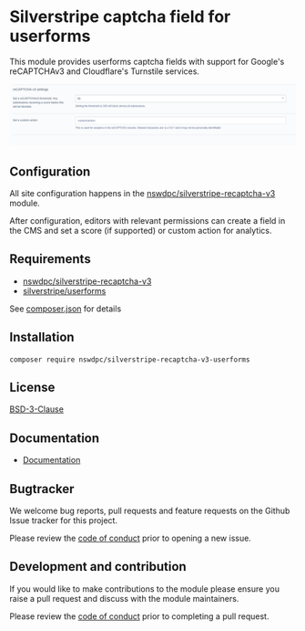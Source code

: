 # Silverstripe captcha field for userforms

This module provides userforms captcha fields with support for Google's reCAPTCHAv3 and Cloudflare's Turnstile services.

![settings](./docs/settings.png)

## Configuration

All site configuration happens in the [nswdpc/silverstripe-recaptcha-v3](https://github.com/nswdpc/silverstripe-recaptcha-v3) module.

After configuration, editors with relevant permissions can create a field in the CMS and set a score (if supported) or custom action for analytics.

## Requirements

+ [nswdpc/silverstripe-recaptcha-v3](https://github.com/nswdpc/silverstripe-recaptcha-v3)
+ [silverstripe/userforms](https://github.com/silverstripe/silverstripe-userforms)

See [composer.json](./composer.json) for details

## Installation

```
composer require nswdpc/silverstripe-recaptcha-v3-userforms
```

## License

[BSD-3-Clause](./LICENSE.md)

## Documentation

* [Documentation](./docs/en/001_index.md)

## Bugtracker

We welcome bug reports, pull requests and feature requests on the Github Issue tracker for this project.

Please review the [code of conduct](./code-of-conduct.md) prior to opening a new issue.

## Development and contribution

If you would like to make contributions to the module please ensure you raise a pull request and discuss with the module maintainers.

Please review the [code of conduct](./code-of-conduct.md) prior to completing a pull request.
